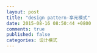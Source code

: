 ```yaml
---
layout: post
title: "design pattern-享元模式"
date: 2015-08-16 08:50:44 +0800
comments: true
published: false
categories: 设计模式
---
```

